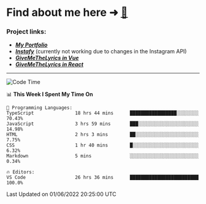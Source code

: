 # Find about me here ➜ [🧑](https://pauabella.dev)

### Project links:
- ***[My Portfolio](https://pauabella.dev)***
- ***[Instafy](https://instafy.me)*** (currently not working due to changes in the Instagram API)
- ***[GiveMeTheLyrics in Vue](https://lyrics.pauabella.dev)***
- ***[GiveMeTheLyrics in React](https://pauabella.dev/GiveMeTheLyrics)***

---
<!--START_SECTION:waka-->
![Code Time](http://img.shields.io/badge/Code%20Time-1%2C119%20hrs%204%20mins-blue)

📊 **This Week I Spent My Time On** 

```text
💬 Programming Languages: 
TypeScript               18 hrs 44 mins      █████████████████░░░░░░░░   70.43% 
JavaScript               3 hrs 59 mins       ███░░░░░░░░░░░░░░░░░░░░░░   14.98% 
HTML                     2 hrs 3 mins        ██░░░░░░░░░░░░░░░░░░░░░░░   7.75% 
CSS                      1 hr 40 mins        █░░░░░░░░░░░░░░░░░░░░░░░░   6.32% 
Markdown                 5 mins              ░░░░░░░░░░░░░░░░░░░░░░░░░   0.34%

🔥 Editors: 
VS Code                  26 hrs 36 mins      █████████████████████████   100.0%

```


 Last Updated on 01/06/2022 20:25:00 UTC
<!--END_SECTION:waka-->
